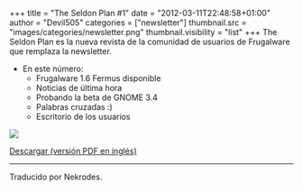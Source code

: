 +++
title = "The Seldon Plan #1"
date = "2012-03-11T22:48:58+01:00"
author = "Devil505"
categories = ["newsletter"]
thumbnail.src = "images/categories/newsletter.png"
thumbnail.visibility = "list"
+++
The Seldon Plan es la nueva revista de la comunidad de usuarios de Frugalware que remplaza la newsletter.  

* En este número:
	+ Frugalware 1.6 Fermus disponible
	+ Noticias de última hora
	+ Probando la beta de GNOME 3.4
	+ Palabras cruzadas :)
	+ Escritorio de los usuarios

  


![](http://ftp.frugalware.org/pub/other/theseldonplan/preview01.png)
  

[Descargar (versión PDF en inglés)](http://ftp.frugalware.org/pub/other/theseldonplan/theseldonplan_01.pdf)  

  



---


 Traducido por Nekrodes.